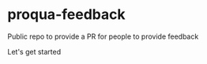 proqua-feedback
===============

Public repo to provide a PR for people to provide feedback

Let's get started
